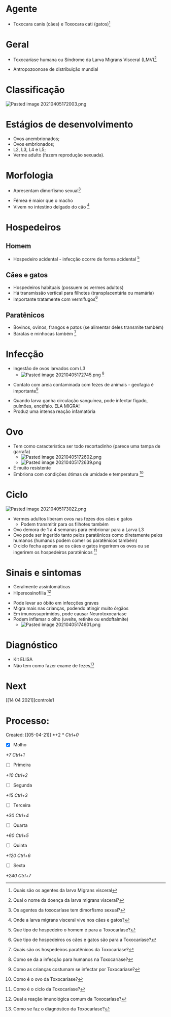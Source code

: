 # Agente
+ Toxocara canis (cães) e Toxocara cati (gatos)[^539055]

[^539055]: Quais são os agentes da larva Migrans visceral


# Geral
+ Toxocaríase humana ou Síndrome da Larva Migrans Visceral (LMV)[^625217]

[^625217]: Qual o nome da doença da larva migrans visceral?

+ Antropozoonose de distribuição mundial
# Classificação
![Pasted image 20210405172003.png](Pasted%20image%2020210405172003.png)
# Estágios de desenvolvimento
+ Ovos anembrionados; 
+ Ovos embrionados; 
+ L2, L3, L4 e L5; 
+ Verme adulto (fazem reprodução sexuada). 
# Morfologia
+ Apresentam dimorfismo sexual[^992650]

[^992650]: Os agentes da toxocaríase tem dimorfismo sexual?

+ Fêmea é maior que o macho
+ Vivem no intestino delgado do cão [^92123]

[^92123]: Onde a larva migrans visceral vive nos cães e gatos?


# Hospedeiros
## Homem
+ Hospedeiro acidental - infecção ocorre de forma acidental [^925630]

[^925630]: Que tipo de hospedeiro o homem é para a Toxocaríase?


## Cães e gatos
+ Hospedeiros habituais (possuem os vermes adultos)
+ Há transmissão vertical para filhotes (transplacentária ou mamária)
+ Importante tratamente com vermífugos[^930855]

[^930855]: Que tipo de hospedeiros os cães e gatos são para a Toxocaríase?


## Paratênicos
+ Bovinos, ovinos, frangos e patos (se alimentar deles transmite também)
+ Baratas e minhocas também [^621924]

[^621924]: Quais são os hospedeiros paratênicos da Toxocaríase?


# Infecção
+ Ingestão de ovos larvados com L3
	+ ![Pasted image 20210405172745.png](Pasted%20image%2020210405172745.png) [^430972]

[^430972]: Como se da a infecção para humanos na Toxocaríase?

+ Contato com areia contaminada com fezes de animais - geofagia é importante[^112282]

[^112282]: Como as crianças costumam se infectar por Toxocaríase?

+ Quando larva ganha circulação sanguínea, pode infectar fígado, pulmões, encéfalo. ELA MIGRA! 
+ Produz uma intensa reação infamatória

# Ovo
+ Tem como característica ser todo recortadinho (parece uma tampa de garrafa)
	+ ![Pasted image 20210405172602.png](Pasted%20image%2020210405172602.png)
	+ ![Pasted image 20210405172639.png](Pasted%20image%2020210405172639.png)
+ É muito resistente
+ Embriona com condições ótimas de umidade e temperatura [^67822]

[^67822]: Como é o ovo da Toxocaríase?


# Ciclo
![Pasted image 20210405173022.png](Pasted%20image%2020210405173022.png)
+ Vermes adultos liberam ovos nas fezes dos cães e gatos
	+ Podem transmitir para os filhotes também
+ Ovo demora de 1 a 4 semanas para embrionar para a Larva L3
+ Ovo pode ser ingerido tanto pelos paratênicos como diretamente pelos humanos (humanos podem comer os paratênicos também)
+ O ciclo fecha apenas se os cães e gatos ingerirem os ovos ou se ingerirem os hospedeiros paratênicos [^702579]

[^702579]: Como é o ciclo da Toxocaríase?


# Sinais e sintomas
+ Geralmente assintomáticas
+ Hipereosinofilia [^407375]

[^407375]: Qual a reação imunológica comum da Toxocaríase?

+ Pode levar ao óbito em infecções graves
+ Migra mais nas crianças, podendo atingir muito órgãos
+ Em imunossuprimidos, pode causar Neurotoxocaríase
+ Podem inflamar o olho (uveíte, retinite ou endoftalmite)
	+ ![Pasted image 20210405174601.png](Pasted%20image%2020210405174601.png)

# Diagnóstico
+ Kit ELISA
+ Não tem como fazer exame de fezes[^256232]

[^256232]: Como se faz o diagnóstico da Toxocaríase?

# Next
[[14 04 2021]]controle1
# Processo:
Created: [[05-04-21]]
*+2 *  *Ctrl+0*
- [x] Molho  

*+7*  *Ctrl+1*

- [ ] Primeira 

*+10*  *Ctrl+2*

- [ ] Segunda

*+15*  *Ctrl+3*

- [ ] Terceira 

*+30*  *Ctrl+4*

- [ ] Quarta 

*+60*  *Ctrl+5*

- [ ] Quinta 

*+120*  *Ctrl+6*

- [ ] Sexta 

*+240*  *Ctrl+7*
